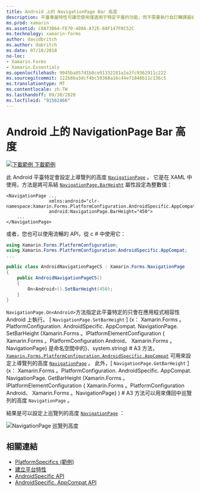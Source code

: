 ```yaml
---
title: Android 上的 NavigationPage Bar 高度
description: 平臺專屬特性可讓您使用僅適用于特定平臺的功能，而不需要執行自訂轉譯器或效果。 本文說明如何使用 Android 平臺特定的，以在 NavigationPage 上設定巡覽列的高度。
ms.prod: xamarin
ms.assetid: C8A73B64-FE70-408A-A72E-8AF147F0C52C
ms.technology: xamarin-forms
author: davidbritch
ms.author: dabritch
ms.date: 07/10/2018
no-loc:
- Xamarin.Forms
- Xamarin.Essentials
ms.openlocfilehash: 9945ba857d1b8ce91332281a1e2fc9362911c222
ms.sourcegitcommit: 122b8ba3dcf4bc59368a16c44e71846b11c136c5
ms.translationtype: MT
ms.contentlocale: zh-TW
ms.lasthandoff: 09/30/2020
ms.locfileid: "91562466"
---
```

# <a name="navigationpage-bar-height-on-android"></a>Android 上的 NavigationPage Bar 高度

[![下載範例](~/media/shared/download.png) 下載範例](https://docs.microsoft.com/samples/xamarin/xamarin-forms-samples/userinterface-platformspecifics)

此 Android 平臺特定會設定上導覽列的高度 [`NavigationPage`](xref:Xamarin.Forms.NavigationPage) 。 它是在 XAML 中使用，方法是將可系結 [`NavigationPage.BarHeight`](xref:Xamarin.Forms.PlatformConfiguration.AndroidSpecific.AppCompat.NavigationPage.BarHeightProperty) 屬性設定為整數值：

```xaml
<NavigationPage ...
                xmlns:android="clr-namespace:Xamarin.Forms.PlatformConfiguration.AndroidSpecific.AppCompat;assembly=Xamarin.Forms.Core"
                android:NavigationPage.BarHeight="450">
    ...
</NavigationPage>
```

或者，您也可以使用流暢的 API，從 c # 中使用它：

```csharp
using Xamarin.Forms.PlatformConfiguration;
using Xamarin.Forms.PlatformConfiguration.AndroidSpecific.AppCompat;
...

public class AndroidNavigationPageCS : Xamarin.Forms.NavigationPage
{
    public AndroidNavigationPageCS()
    {
        On<Android>().SetBarHeight(450);
    }
}
```

`NavigationPage.On<Android>`方法指定此平臺特定的只會在應用程式相容性 Android 上執行。 [ `NavigationPage.SetBarHeight` ] (x： Xamarin.Forms 。PlatformConfiguration. AndroidSpecific. AppCompat. NavigationPage. SetBarHeight (Xamarin.Forms 。IPlatformElementConfiguration { Xamarin.Forms 。PlatformConfiguration Android、 Xamarin.Forms 。NavigationPage} 是命名空間中的}、system.string) # A3 方法， [`Xamarin.Forms.PlatformConfiguration.AndroidSpecific.AppCompat`](xref:Xamarin.Forms.PlatformConfiguration.AndroidSpecific.AppCompat) 可用來設定上導覽列的高度 [`NavigationPage`](xref:Xamarin.Forms.NavigationPage) 。 此外，[ `NavigationPage.GetBarHeight` ] (x： Xamarin.Forms 。PlatformConfiguration. AndroidSpecific. AppCompat. NavigationPage. GetBarHeight (Xamarin.Forms 。IPlatformElementConfiguration { Xamarin.Forms 。PlatformConfiguration Android、 Xamarin.Forms 。NavigationPage} ) # A3 方法可以用來傳回中巡覽列的高度 `NavigationPage` 。

結果是可以設定上巡覽列的高度 [`NavigationPage`](xref:Xamarin.Forms.NavigationPage) ：

![NavigationPage 巡覽列高度](navigationpage-bar-height-images/navigationpage-barheight.png)

## <a name="related-links"></a>相關連結

- [PlatformSpecifics (範例) ](/samples/xamarin/xamarin-forms-samples/userinterface-platformspecifics)
- [建立平台特性](~/xamarin-forms/platform/platform-specifics/index.md#creating-platform-specifics)
- [AndroidSpecific API](xref:Xamarin.Forms.PlatformConfiguration.AndroidSpecific)
- [AndroidSpecific. AppCompat API](xref:Xamarin.Forms.PlatformConfiguration.AndroidSpecific.AppCompat)